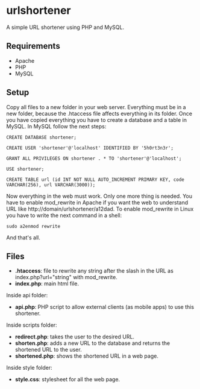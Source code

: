 urlshortener
============

A simple URL shortener using PHP and MySQL.

Requirements
--------------

- Apache
- PHP
- MySQL

Setup
--------------

Copy all files to a new folder in your web server. Everything must be in a new folder, because the .htaccess file affects everything in its folder. Once you have copied everything you have to create a database and a table in MySQL. In MySQL follow the next steps:

    CREATE DATABASE shortener;
    
    CREATE USER 'shortener'@'localhost' IDENTIFIED BY '5h0rt3n3r';
  
    GRANT ALL PRIVILEGES ON shortener . * TO 'shortener'@'localhost';
  
    USE shortener;
  
    CREATE TABLE url (id INT NOT NULL AUTO_INCREMENT PRIMARY KEY, code VARCHAR(256), url VARCHAR(3000));

Now everything in the web must work. Only one more thing is needed. You have to enable mod_rewrite in Apache if you want the web to understand URL like http://domain/urlshortener/a12dad. To enable mod_rewrite in Linux you have to write the next command in a shell:

    sudo a2enmod rewrite

And that's all.

Files
--------------

- **.htaccess**: file to rewrite any string after the slash in the URL as index.php?url="string" with mod_rewrite.
- **index.php**: main html file.

Inside api folder:

- **api.php**: PHP script to allow external clients (as mobile apps) to use this shortener.

Inside scripts folder:

- **redirect.php**: takes the user to the desired URL.
- **shorten.php**: adds a new URL to the database and returns the shortened URL to the user.
- **shortened.php**: shows the shortened URL in a web page.

Inside style folder:

- **style.css**: stylesheet for all the web page.

